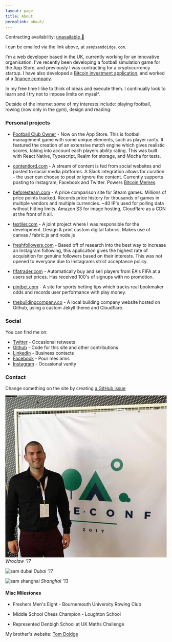 ```yaml
---
layout: page
title: About
permalink: about/
---
```


Contracting availability: <a href="mailto:sam@samdoidge.com" class="unavailable">unavailable 🚫</a><!--a href="mailto:sam@samdoidge.com" class="available">available ✅</a-->

I can be emailed via the link above, at `sam@samdoidge.com`.

I'm a web developer based in the UK, currently working for an innovative organisation. I've recently been developing a football simulation game for the App Store, and previously I was contracting for a cryptocurrency startup. I have also developed a <a href="https://coininterest.co">Bitcoin investment application</a>, and worked at a <a href="https://www.castletrust.co.uk/">finance company</a>.

In my free time I like to think of ideas and execute them. I continually look to learn and I try not to impose limits on myself.

Outside of the internet some of my interests include: playing football, rowing (now only in the gym), design and reading.

### Personal projects

- [Football Club Owner](https://apps.apple.com/gb/app/football-club-owner/id1460395593) - Now on the App Store. This is football management game with some unique elements, such as player rarity. It featured the creation of an extensive match engine which gives realistic scores, taking into account each players ability rating. This was built with React Native, Typescript, Realm for storage, and Mocha for tests.

- [contentlord.com](https://contentlord.com) - A stream of content is fed from social websites and posted to social media platforms. A Slack integration allows for curation - the user can choose to post or ignore the content. Currently supports posting to Instagram, Facebook and Twitter. Powers [Bitcoin Memes](https://www.instagram.com/bitcoinmemes).

- [beforesteam.com](https://samdoidge.com/beforesteam) - A price comparison site for Steam games. Millions of price points tracked. Records price history for thousands of games in multiple vendors and multiple currencies. ~40 IP's used for polling data without hitting limits. Amazon S3 for image hosting, Cloudflare as a CDN at the front of it all.

- [textiler.com](http://textiler.com) - A joint project where I was responsible for the development. Design & print custom digital fabrics. Makes use of canvas / fabric.js and node.js

- [freshfollowers.com](https://www.youtube.com/watch?v=xeT1d2AJ7os) - Based off of research into the best way to increase an Instagram following, this application gives the highest rate of acquisition for genuine followers based on their interests. This was not opened to everyone due to Instagrams strict acceptance policy.

- [fifatrader.com](http://fifatrader.com) - Automatically buy and sell players from EA's FIFA at a users set prices. Has received 100's of signups with no promotion.

- [pintbet.com](https://samdoidge.com/pintbet) - A site for sports betting tips which tracks real bookmaker odds and records user performance with play money.

- [thebuildingcompany.co](https://thebuildingcompany.co) - A local building company website hosted on Github, using a custom Jekyll theme and Cloudflare.

### Social

You can find me on:

- [Twitter](http://twitter.com/samdoidge) - Occasional retweets
- [Github](http://github.com/samdoidge) - Code for this site and other contributions
- [LinkedIn](http://uk.linkedin.com/in/samdoidge) - Business contacts
- [Facebook](http://facebook.com/samdoidge) - Pour mes amis
- [Instagram](http://instagram.com/samdoidge) - Occasional vanity

### Contact

Change something on the site by creating [a GitHub issue](https://github.com/samdoidge/samdoidge.github.io/issues)

![sam dubai](/assets/vue-conf.jpg)
_Wrocław '17_

![sam dubai](/assets/sam-dubai.jpg)
_Dubai '17_

![sam shanghai](/assets/sam-shanghai.jpg)
_Shanghai '13_

#### Misc Milestones

- Freshers Men's Eight - Bournemouth University Rowing Club

- Middle School Chess Champion - Loughton School

- Represented Denbigh School at UK Maths Challenge

My brother's website: [Tom Doidge](http://tomdoidge.com/about)
